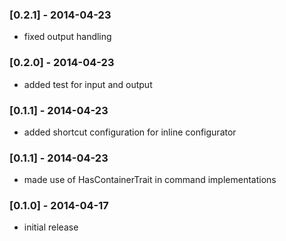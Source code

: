   ### [0.2.1] - 2014-04-23

  * fixed output handling
  
  ### [0.2.0] - 2014-04-23

  * added test for input and output
  
  ### [0.1.1] - 2014-04-23

  * added shortcut configuration for inline configurator  
  
  ### [0.1.1] - 2014-04-23
  
   * made use of HasContainerTrait in command implementations  
  
  ### [0.1.0] - 2014-04-17
  
  * initial release  